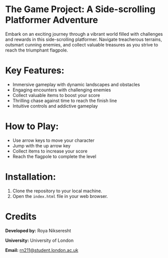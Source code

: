 # The Game Project: A Side-scrolling Platformer Adventure

Embark on an exciting journey through a vibrant world filled with challenges and rewards in this side-scrolling platformer. Navigate treacherous terrains, outsmart cunning enemies, and collect valuable treasures as you strive to reach the triumphant flagpole.

# Key Features:

* Immersive gameplay with dynamic landscapes and obstacles
* Engaging encounters with challenging enemies
* Collect valuable items to boost your score
* Thrilling chase against time to reach the finish line
* Intuitive controls and addictive gameplay

# How to Play:

* Use arrow keys to move your character
* Jump with the up arrow key
* Collect items to increase your score
* Reach the flagpole to complete the level

# Installation:

1. Clone the repository to your local machine.
2. Open the `index.html` file in your web browser.

# Credits
**Developed by:** Roya Nikseresht

**University:** University of London

**Email:** rn211@student.london.ac.uk
